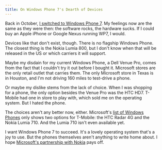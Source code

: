 ```yaml
---
title: On Windows Phone 7's Dearth of Devices
---
```


Back in October, [I switched to Windows Phone 7][1]. My feelings
now are the same as they were then: the software rocks, the hardware
sucks. If I could buy an Apple iPhone or Google Nexus running WP7,
I would.

Devices like that don't exist, though. There is no flagship Windows
Phone. The closest thing is the Nokia Lumia 800, but I don't know
when that will be released in the US or which carriers it will
support.

Maybe my disdain for my current Windows Phone, a Dell Venue Pro,
comes from the fact that I couldn't try it out before I bought it.
Microsoft stores are the only retail outlet that carries them. The
only Microsoft store in Texas is in Houston, and I'm not driving
160 miles to test-drive a phone.

Or maybe my dislike stems from the lack of choice. When I was
shopping for a phone, the only option besides the Venue Pro was the
HTC HD7. T-Mobile had one in store to play with, which sold me on
the operating system. But I hated the phone.

The choices aren't any better now, either. Microsoft's [list of
Windows Phones][2] only shows two options for T-Mobile: the HTC
Radar 4G and the Nokia Lumia 710. And the Lumia 710 isn't even
available yet.

I want Windows Phone 7 to succeed. It's a lovely operating system
that's a joy to use. But the phones themselves aren't anything to
write home about. I hope [Microsoft's partnership with Nokia][3]
pays off.

[1]: http://gompr.tumblr.com/post/11644275061
[2]: http://www.windowsphone.com/en-us/phones
[3]: http://www.microsoft.com/en-us/news/press/2011/feb11/02-11partnership.aspx
